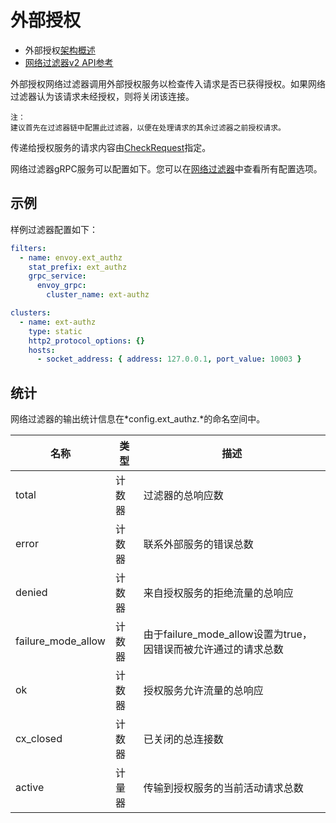 # 外部授权

* 外部授权[架构概述](TODO:)
* [网络过滤器v2 API参考](TODO:)

外部授权网络过滤器调用外部授权服务以检查传入请求是否已获得授权。如果网络过滤器认为该请求未经授权，则将关闭该连接。

```
注：
建议首先在过滤器链中配置此过滤器，以便在处理请求的其余过滤器之前授权请求。
```

传递给授权服务的请求内容由[CheckRequest](TODO:)指定。

网络过滤器gRPC服务可以配置如下。您可以在[网络过滤器](TODO:)中查看所有配置选项。

## 示例

样例过滤器配置如下：

```yaml
filters:
  - name: envoy.ext_authz
    stat_prefix: ext_authz
    grpc_service:
      envoy_grpc:
        cluster_name: ext-authz

clusters:
  - name: ext-authz
    type: static
    http2_protocol_options: {}
    hosts:
      - socket_address: { address: 127.0.0.1, port_value: 10003 }
```

## 统计

网络过滤器的输出统计信息在*config.ext_authz.*的命名空间中。

|名称|类型|描述|  
|----|---|---|
|total|计数器|过滤器的总响应数|
|error|计数器|联系外部服务的错误总数|
|denied|计数器|来自授权服务的拒绝流量的总响应|
|failure_mode_allow|计数器|由于failure_mode_allow设置为true，因错误而被允许通过的请求总数|
|ok|计数器|授权服务允许流量的总响应|
|cx_closed|计数器|已关闭的总连接数|
|active|计量器|传输到授权服务的当前活动请求总数|